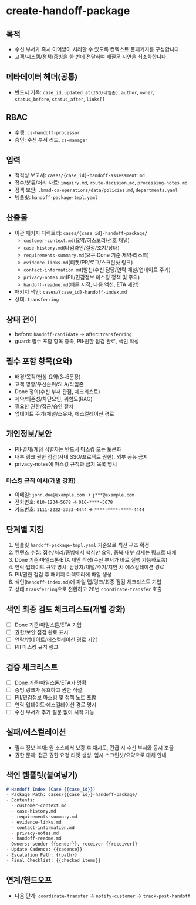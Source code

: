 # create-handoff-package

## 목적
- 수신 부서가 즉시 이어받아 처리할 수 있도록 컨텍스트 풀패키지를 구성합니다.
- 고객/시스템/정책/증빙을 한 번에 전달하여 재질문·지연을 최소화합니다.

## 메타데이터 헤더(공통)
- 반드시 기록: `case_id`, `updated_at(ISO/타임존)`, `author`, `owner`, `status_before`, `status_after`, `links[]`

## RBAC
- 수행: `cs-handoff-processor`
- 승인: 수신 부서 리드, `cs-manager`

## 입력
- 적격성 보고서: `cases/{case_id}-handoff-assessment.md`
- 접수/분류/처리 자료: `inquiry.md`, `route-decision.md`, `processing-notes.md`
- 정책·보안: `.bmad-cs-operations/data/policies.md`, `departments.yaml`
- 템플릿: `handoff-package-tmpl.yaml`

## 산출물
- 이관 패키지 디렉토리: `cases/{case_id}-handoff-package/`
  - `customer-context.md`(요약/히스토리/선호 채널)
  - `case-history.md`(타임라인/결정/조치/상태)
  - `requirements-summary.md`(요구·Done 기준·제약·리스크)
  - `evidence-links.md`(티켓/PR/로그/스크린샷 링크)
  - `contact-information.md`(발신/수신 담당/연락 채널/업데이트 주기)
  - `privacy-notes.md`(PII/민감정보 마스킹 정책 및 주의)
  - `handoff-readme.md`(빠른 시작, 다음 액션, ETA 제안)
- 패키지 색인: `cases/{case_id}-handoff-index.md`
- 상태: `transferring`

## 상태 전이
- before: `handoff-candidate` → after: `transferring`
- guard: 필수 포함 항목 충족, PII·권한 점검 완료, 색인 작성

## 필수 포함 항목(요약)
- 배경/목적/현상 요약(3~5문장)
- 고객 영향/우선순위/SLA/타임존
- Done 정의(수신 부서 관점, 체크리스트)
- 제약/의존성/차단요인, 위험도(RAG)
- 필요한 권한/접근/승인 절차
- 업데이트 주기/채널/소유자, 에스컬레이션 경로

## 개인정보/보안
- PII·결제/계정 식별자는 반드시 마스킹 또는 토큰화
- 내부 링크 권한 점검(사내 SSO/프로젝트 권한), 외부 공유 금지
- privacy-notes에 마스킹 규칙과 금지 목록 명시

### 마스킹 규칙 예시(개별 강화)
- 이메일: `john.doe@example.com` → `j***@example.com`
- 전화번호: `010-1234-5678` → `010-****-5678`
- 카드번호: `1111-2222-3333-4444` → `****-****-****-4444`

## 단계별 지침
1) 템플릿 `handoff-package-tmpl.yaml` 기준으로 섹션 구조 확정
2) 컨텐츠 수집: 접수/처리/증빙에서 핵심만 요약, 중복·내부 상세는 링크로 대체
3) Done 기준·마일스톤·ETA 제안 작성(수신 부서가 바로 실행 가능하도록)
4) 연락·업데이트 규약 명시: 담당자/채널/주기/지연 시 에스컬레이션 경로
5) PII/권한 점검 후 패키지 디렉토리에 파일 생성
6) 색인(`handoff-index.md`)에 파일 맵/링크/최종 점검 체크리스트 기입
7) 상태 `transferring`으로 전환하고 28번 `coordinate-transfer` 호출

## 색인 최종 검토 체크리스트(개별 강화)
- [ ] Done 기준/마일스톤/ETA 기입
- [ ] 권한/보안 점검 완료 표시
- [ ] 연락/업데이트/에스컬레이션 경로 기입
- [ ] PII 마스킹 규칙 링크

## 검증 체크리스트
- [ ] Done 기준/마일스톤/ETA가 명확
- [ ] 증빙 링크가 유효하고 권한 적절
- [ ] PII/민감정보 마스킹 및 정책 노트 포함
- [ ] 연락·업데이트·에스컬레이션 경로 명시
- [ ] 수신 부서가 추가 질문 없이 시작 가능

## 실패/에스컬레이션
- 필수 정보 부재: 원 소스에서 보강 후 재시도, 긴급 시 수신 부서와 동시 조율
- 권한 문제: 접근 권한 요청 티켓 생성, 임시 스크린샷/요약으로 대체 안내

## 색인 템플릿(붙여넣기)
```markdown
# Handoff Index (Case {{case_id}})
- Package Path: cases/{{case_id}}-handoff-package/
- Contents:
  - customer-context.md
  - case-history.md
  - requirements-summary.md
  - evidence-links.md
  - contact-information.md
  - privacy-notes.md
  - handoff-readme.md
- Owners: sender {{sender}}, receiver {{receiver}}
- Update Cadence: {{cadence}}
- Escalation Path: {{path}}
- Final Checklist: {{checked_items}}
```

## 연계/핸드오프
- 다음 단계: `coordinate-transfer` → `notify-customer` → `track-post-handoff`
